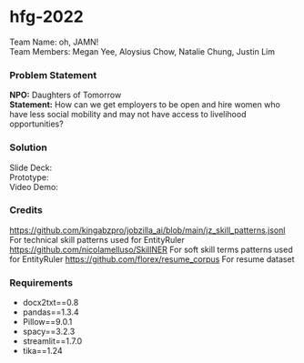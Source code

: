 # hfg-2022
Team Name: oh, JAMN!\
Team Members: Megan Yee, Aloysius Chow, Natalie Chung, Justin Lim
### Problem Statement
**NPO:** Daughters of Tomorrow\
**Statement:** How can we get employers to be open and hire women who have less social mobility and may not have access to livelihood opportunities?

### Solution
Slide Deck:\
Prototype:\
Video Demo:


### Credits
https://github.com/kingabzpro/jobzilla_ai/blob/main/jz_skill_patterns.jsonl
For technical skill patterns used for EntityRuler
https://github.com/nicolamelluso/SkillNER
For soft skill terms patterns used for EntityRuler
https://github.com/florex/resume_corpus
For resume dataset

### Requirements
- docx2txt==0.8
- pandas==1.3.4
- Pillow==9.0.1
- spacy==3.2.3
- streamlit==1.7.0
- tika==1.24


